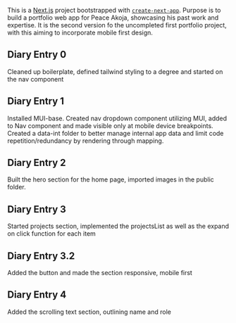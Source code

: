 This is a [Next.js](https://nextjs.org/) project bootstrapped with [`create-next-app`](https://github.com/vercel/next.js/tree/canary/packages/create-next-app). Purpose is to build a portfolio web app for Peace Akoja, showcasing his past work and expertise. It is the second version fo the uncompleted first portfolio project, with this aiming to incorporate mobile first design.

## Diary Entry 0
Cleaned up boilerplate, defined tailwind styling to a degree and started on the nav component

## Diary Entry 1
Installed MUI-base. Created nav dropdown component utilizing MUI, added to Nav component and made visible only at mobile device breakpoints. Created a data-int folder to better manage internal app data and limit code repetition/redundancy by rendering through mapping.

## Diary Entry 2
Built the hero section for the home page, imported images in the public folder. 

## Diary Entry 3
Started projects section, implemented the projectsList as well as the expand on click function for each item

## Diary Entry 3.2
Added the button and made the section responsive, mobile first

## Diary Entry 4
Added the scrolling text section, outlining name and role


